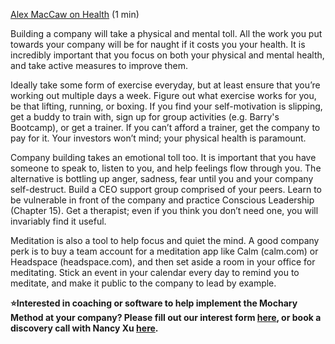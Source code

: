[Alex MacCaw on Health](https://docs.google.com/document/d/1Mi7492N-c6doudrnD1_gueOrfcChBObaardB-WsAtHM/edit) (1 min)

Building a company will take a physical and mental toll. All the work you put towards your company will be for naught if it costs you your health. It is incredibly important that you focus on both your physical and mental health, and take active measures to improve them.

Ideally take some form of exercise everyday, but at least ensure that you’re working out multiple days a week. Figure out what exercise works for you, be that lifting, running, or boxing. If you find your self-motivation is slipping, get a buddy to train with, sign up for group activities (e.g. Barry's Bootcamp), or get a trainer. If you can’t afford a trainer, get the company to pay for it. Your investors won’t mind; your physical health is paramount.

Company building takes an emotional toll too. It is important that you have someone to speak to, listen to you, and help feelings flow through you. The alternative is bottling up anger, sadness, fear until you and your company self-destruct. Build a CEO support group comprised of your peers. Learn to be vulnerable in front of the company and practice Conscious Leadership (Chapter 15). Get a therapist; even if you think you don’t need one, you will invariably find it useful.

Meditation is also a tool to help focus and quiet the mind. A good company perk is to buy a team account for a meditation app like Calm (calm.com) or Headspace (headspace.com), and then set aside a room in your office for meditating. Stick an event in your calendar every day to remind you to meditate, and make it public to the company to lead by example.

**⭐Interested in coaching or software to help implement the Mochary Method at your company? Please fill out our interest form [here](https://mocharymethod.typeform.com/interest), or book a discovery call with Nancy Xu [here](https://calendly.com/nancy-mm/30).**
